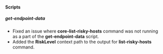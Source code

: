 
#### Scripts

##### get-endpoint-data

- Fixed an issue where **core-list-risky-hosts** command was not running as a part of the **get-endpoint-data** script.
- Added the **RiskLevel** context path to the output for **list-risky-hosts** command.
